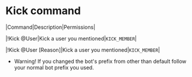 # Kick command

|Command|Description|Permissions|

|!Kick @User|Kick a user you mentioned|`KICK_MEMBER`|

|!Kick @User [Reason]|Kick a user you mentioned|`KICK_MEMBER`|

* Warning! If you changed the bot's prefix from other than default follow your normal bot prefix you used.